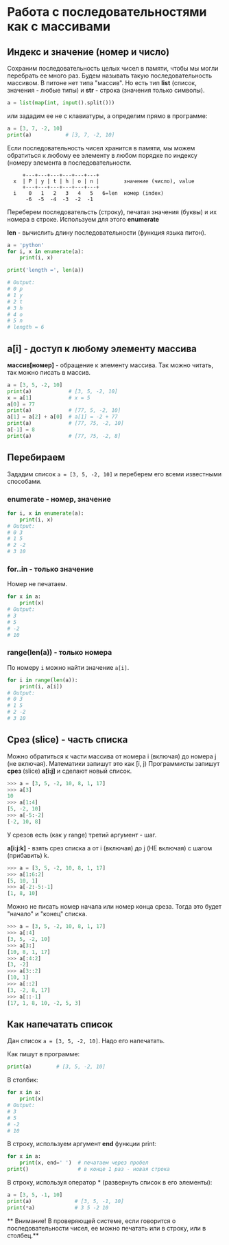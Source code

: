 # Работа с последовательностями как с массивами

## Индекс и значение (номер и число)

Сохраним последовательность целых чисел в памяти, чтобы мы могли перебрать ее много раз. Будем называть такую последовательность массивом.
В питоне нет типа "массив". Но есть тип **list** (список, значения - любые типы) и **str** - строка (значения только символы).

```python
a = list(map(int, input().split()))
```
или зададим ее не с клавиатуры, а определим прямо в программе:
```python
a = [3, 7, -2, 10]
print(a)           # [3, 7, -2, 10]
```

Если последовательность чисел хранится в памяти, мы можем обратиться к любому ее элементу в любом порядке по индексу (номеру элемента в последовательности.

```
     +---+---+---+---+---+---+
  x  | P | y | t | h | o | n |        значение (число), value
     +---+---+---+---+---+---+
  i    0   1   2   3   4   5   6=len  номер (index)
      -6  -5  -4  -3  -2  -1
```

Переберем последовательсть (строку), печатая значения (буквы) и их номера в строке. Используем для этого **enumerate**

**len** - вычислить длину последовательности (функция языка питон).

```python
a = 'python'
for i, x in enumerate(a):
    print(i, x)

print('length =', len(a))    

# Output:
# 0 p
# 1 y
# 2 t
# 3 h
# 4 o
# 5 n
# length = 6
```

## a[i] - доступ к любому элементу массива

**массив[номер]** - обращение к элементу массива. Так можно читать, так можно писать в массив.

```python
a = [3, 5, -2, 10]
print(a)            # [3, 5, -2, 10]
x = a[1]            # x = 5
a[0] = 77
print(a)            # [77, 5, -2, 10]
a[1] = a[2] + a[0]  # a[1] = -2 + 77 
print(a)            # [77, 75, -2, 10]
a[-1] = 8
print(a)            # [77, 75, -2, 8]
```

## Перебираем 

Зададим список `a = [3, 5, -2, 10]` и переберем его всеми известными способами.

### enumerate - номер, значение
```python
for i, x in enumerate(a):
    print(i, x)
# Output:
# 0 3
# 1 5
# 2 -2
# 3 10    
```

### for..in - только значение

Номер не печатаем.

```python
for x in a:
    print(x)
# Output:
# 3
# 5
# -2
# 10    
```

### range(len(a)) - только номера

По номеру `i` можно найти значение `a[i]`.

```python
for i in range(len(a)):
    print(i, a[i])
# Output:
# 0 3
# 1 5
# 2 -2
# 3 10    
```

## Срез (slice) - часть списка 

Можно обратиться к части массива от номера i (включая) до номера j (не включая). Математики запишут это как \[i, j\)
Программисты запишут **срез** (slice) **a[i:j]** и сделают новый список.

```python
>>> a = [3, 5, -2, 10, 8, 1, 17]
>>> a[3]
10
>>> a[1:4]
[5, -2, 10]
>>> a[-5:-2]
[-2, 10, 8]
```

У срезов есть (как у range) третий аргумент - шаг.

**a[i:j:k]** - взять срез списка a от i (включая) до j (НЕ включая) с шагом (прибавить) k.

```python
>>> a = [3, 5, -2, 10, 8, 1, 17]
>>> a[1:6:2]
[5, 10, 1]
>>> a[-2:-5:-1]
[1, 8, 10]
```

Можно не писать номер начала или номер конца среза. Тогда это будет "начало" и "конец" списка.

```python
>>> a = [3, 5, -2, 10, 8, 1, 17]
>>> a[:4]
[3, 5, -2, 10]
>>> a[3:]
[10, 8, 1, 17]
>>> a[:4:2]
[3, -2]
>>> a[3::2]
[10, 1]
>>> a[::2]
[3, -2, 8, 17]
>>> a[::-1]
[17, 1, 8, 10, -2, 5, 3]
```

## Как напечатать список

Дан список `a = [3, 5, -2, 10]`. Надо его напечатать.

Как пишут в программе:
```python
print(a)        # [3, 5, -2, 10]
```

В столбик:
```python
for x in a:
    print(x)
# Output:
# 3
# 5
# -2
# 10
```

В строку, используем аргумент **end** функции print:
```python
for x in a:
    print(x, end=' ')  # печатаем через пробел
print()                # в конце 1 раз - новая строка
```

В строку, используя оператор \* (развернуть список в его элементы):
```python
a = [3, 5, -1, 10]
print(a)              # [3, 5, -1, 10]
print(*a)             # 3 5 -2 10
```

** Внимание! В проверяющей системе, если говорится о последовательности чисел, ее можно печатать или в строку, или в столбец.**